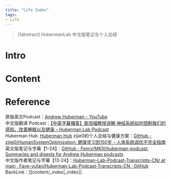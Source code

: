 ```yaml
---
title: "Life Index"
tags:
- Life
---
```

>[!abstract] HubermanLab 中文版笔记与个人总结  
# Intro  
# Content  
# Reference  
原版英文Podcast：[Andrew Huberman - YouTube](https://www.youtube.com/c/AndrewHubermanLab)  
中文版翻译 Podcast：[【中英字幕播客】斯坦福教授讲解 神经系统如何控制我们的感知、改善睡眠以及健康 – Huberman Lab Podcast](https://www.bilibili.com/video/BV1nL4y1N7TN?p=1)  
Huberman Hub: [Huberman Hub](https://hubermanhub-bullet.pages.dev)
zijie0的个人总结与健康方案：[GitHub - zijie0/HumanSystemOptimization: 健康学习到150岁 - 人体系统调优不完全指南](https://github.com/zijie0/HumanSystemOptimization)  
英文版笔记与字幕【1-24】：[GitHub - FenryrMKIII/huberman-podcast: Summaries and digests for Andrew Huberman podcasts](https://github.com/FenryrMKIII/huberman-podcast/tree/master)  
中文版作者笔记与字幕【13-24】：[Huberman-Lab-Podcast-Transcripts-CN/ at main · Faye-yufan/Huberman-Lab-Podcast-Transcripts-CN · GitHub](https://github.com/Faye-yufan/Huberman-Lab-Podcast-Transcripts-CN/tree/main)
BackLink：[[content/_index|_index]]
